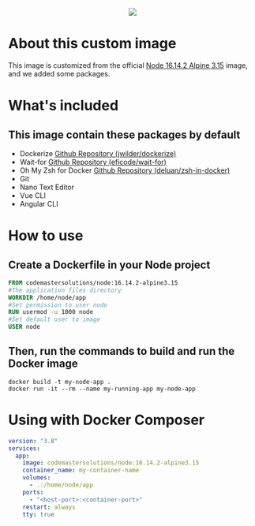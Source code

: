 <p align="center">
  <a href="https://codemastersolucoes.com" target="_blank">
    <img data-testid="logo" src="https://cms-public-images.s3.amazonaws.com/logo.png">
  </a>
</p>

# About this custom image

This image is customized from the official [Node 16.14.2 Alpine 3.15](https://hub.docker.com/_/node) image,
and we added some packages.

# What's included

## This image contain these packages by default

- Dockerize [Github Repository (jwilder/dockerize)](https://github.com/jwilder/dockerize)
- Wait-for [Github Repository (eficode/wait-for)](https://github.com/eficode/wait-for)
- Oh My Zsh for Docker [Github Repository (deluan/zsh-in-docker)](https://github.com/deluan/zsh-in-docker)
- Git
- Nano Text Editor
- Vue CLI
- Angular CLI

# How to use

## Create a Dockerfile in your Node project

```dockerfile
FROM codemastersolutions/node:16.14.2-alpine3.15
#The application files directory
WORKDIR /home/node/app
#Set permission to user node
RUN usermod -u 1000 node
#Set default user to image
USER node
```

## Then, run the commands to build and run the Docker image

```shell script
docker build -t my-node-app .
docker run -it --rm --name my-running-app my-node-app
```

# Using with Docker Composer

```yaml
version: "3.8"
services:
  app:
    image: codemastersolutions/node:16.14.2-alpine3.15
    container_name: my-container-name
    volumes:
      - .:/home/node/app
    ports:
      - "<host-port>:<container-port>"
    restart: always
    tty: true
```
